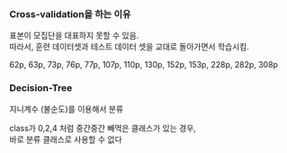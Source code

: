 
### Cross-validation을 하는 이유
표본이 모집단을 대표하지 못할 수 있음.   
따라서, 훈련 데이터셋과 테스트 데이터 셋을 교대로 돌아가면서 학습시킴.  

62p, 63p, 73p, 76p, 77p, 107p, 110p, 130p, 152p, 153p, 228p, 282p, 308p

### Decision-Tree
지니계수 (불순도)를 이용해서 분류

class가 0,2,4 처럼 중간중간 빼먹은 클래스가 있는 경우,  
바로 분류 클래스로 사용할 수 없다